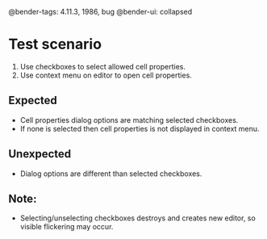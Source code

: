 @bender-tags: 4.11.3, 1986, bug
@bender-ui: collapsed

# Test scenario

1. Use checkboxes to select allowed cell properties.
1. Use context menu on editor to open cell properties.

## Expected

- Cell properties dialog options are matching selected checkboxes.
- If none is selected then cell properties is not displayed in context menu.

## Unexpected

- Dialog options are different than selected checkboxes.

## Note:

- Selecting/unselecting checkboxes destroys and creates new editor, so visible flickering may occur.
